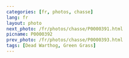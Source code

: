 ```yaml
---
categories: [fr, photos, chasse]
lang: fr
layout: photo
next_photo: /fr/photos/chasse/P0000391.html
picname: P0000392
prev_photo: /fr/photos/chasse/P0000393.html
tags: [Dead Warthog, Green Grass]
---
```

